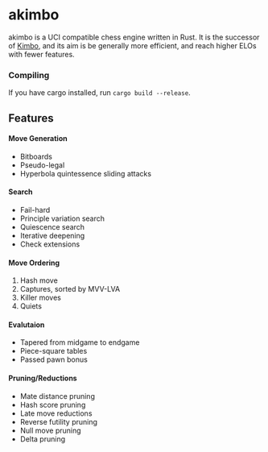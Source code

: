 # akimbo

akimbo is a UCI compatible chess engine written in Rust. 
It is the successor of [Kimbo](https://github.com/JacquesRW/Kimbo), and its aim is be generally 
more efficient, and reach higher ELOs with fewer features.

### Compiling
If you have cargo installed, run `cargo build --release`.

## Features

#### Move Generation
- Bitboards
- Pseudo-legal
- Hyperbola quintessence sliding attacks

#### Search
- Fail-hard
- Principle variation search
- Quiescence search
- Iterative deepening
- Check extensions

#### Move Ordering
1. Hash move
2. Captures, sorted by MVV-LVA
3. Killer moves
4. Quiets

#### Evalutaion
- Tapered from midgame to endgame
- Piece-square tables
- Passed pawn bonus

#### Pruning/Reductions
- Mate distance pruning
- Hash score pruning
- Late move reductions
- Reverse futility pruning
- Null move pruning
- Delta pruning
